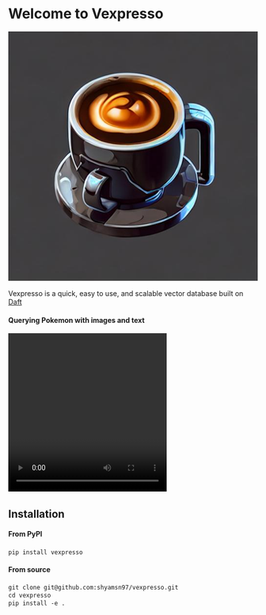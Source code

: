 # Welcome to Vexpresso

![](./docs/_static/cup.png)

Vexpresso is a quick, easy to use, and scalable vector database built on [Daft](https://www.getdaft.io/)

#### Querying Pokemon with images and text
<video width="320" height="320" controls>
  <source src="docs/_static/PokemonGradio.mp4" type="video/mp4">
</video>

## Installation

#### From PyPI

```pip install vexpresso```

#### From source

```
git clone git@github.com:shyamsn97/vexpresso.git
cd vexpresso
pip install -e .
```
